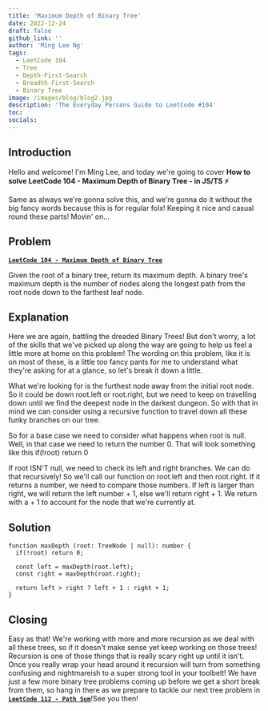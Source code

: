 ```yaml
---
title: 'Maximum Depth of Binary Tree'
date: 2022-12-24
draft: false
github_link: ''
author: 'Ming Lee Ng'
tags:
  - LeetCode 104
  - Tree
  - Depth-First-Search
  - Breadth-First-Search
  - Binary Tree
image: /images/blog/blog2.jpg
description: 'The Everyday Persons Guide to LeetCode #104'
toc:
socials:
---
```


## Introduction

Hello and welcome! I'm Ming Lee, and today we're going to cover **How to solve LeetCode 104 - Maximum Depth of Binary Tree - in JS/TS :zap:**

Same as always we're gonna solve this, and we're gonna do it without the big fancy words because this is for regular folx! Keeping it nice and casual
round these parts! Movin' on...

## Problem

<b><a href='https://leetcode.com/problems/maximum-depth-of-binary-tree'>`LeetCode 104 - Maximum Depth of Binary Tree`</a></b>

Given the root of a binary tree, return its maximum depth. A binary tree's maximum depth is the number of nodes along the longest path from the root
node down to the farthest leaf node.

## Explanation

Here we are again, battling the dreaded Binary Trees! But don't worry, a lot of the skills that we've picked up along the way are going to help us
feel a little more at home on this problem! The wording on this problem, like it is on most of these, is a little too fancy pants for me to understand
what they're asking for at a glance, so let's break it down a little.

What we're looking for is the furthest node away from the initial root node. So it could be down root.left or root.right, but we need to keep on
travelling down until we find the deepest node in the darkest dungeon. So with that in mind we can consider using a recursive function to travel down
all these funky branches on our tree.

So for a base case we need to consider what happens when root is null. Well, in that case we need to return the number 0. That will look something
like this if(!root) return 0

If root ISN'T null, we need to check its left and right branches. We can do that recursively! So we'll call our function on root.left and then
root.right. If it returns a number, we need to compare those numbers. If left is larger than right, we will return the left number + 1, else we'll
return right + 1. We return with a + 1 to account for the node that we're currently at.

## Solution

```
function maxDepth (root: TreeNode | null): number {
  if(!root) return 0;

  const left = maxDepth(root.left);
  const right = maxDepth(root.right);

  return left > right ? left + 1 : right + 1;
}
```

## Closing

Easy as that! We're working with more and more recursion as we deal with all these trees, so if it doesn't make sense yet keep working on those trees!
Recursion is one of those things that is really scary right up until it isn't. Once you really wrap your head around it recursion will turn from
something confusing and nightmareish to a super strong tool in your toolbelt! We have just a few more binary tree problems coming up before we get a
short break from them, so hang in there as we prepare to tackle our next tree problem in <a href='../pathsum/'>**`LeetCode 112 - Path Sum`**</a>!See
you then!
